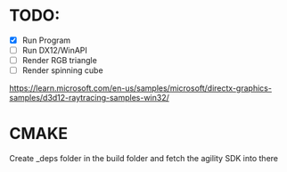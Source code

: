 # TODO:

-[x] Run Program  
-[ ] Run DX12/WinAPI
-[ ] Render RGB triangle
-[ ] Render spinning cube

https://learn.microsoft.com/en-us/samples/microsoft/directx-graphics-samples/d3d12-raytracing-samples-win32/

# CMAKE

Create _deps folder in the build folder and fetch the agility SDK into there